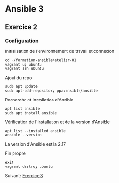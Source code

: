 # Ansible 3
## Exercice 2
### Configuration
Initialisation de l'environnement de travail et connexion
```console
cd ~/formation-ansible/atelier-01
vagrant up ubuntu
vagrant ssh ubuntu
```

Ajout du repo
```console
sudo apt update
sudo apt-add-repository ppa:ansible/ansible
```

Recherche et installation d'Ansible
```console
apt list ansible
sudo apt install ansible
```

Vérification de l'installation et de la version d'Ansible
```console
apt list --installed ansible
ansible --version
```
La version d'Ansible est la 2.17

Fin propre
```console
exit
vagrant destroy ubuntu
```
Suivant:  [Exercice 3](https://github.com/Thecoolmagnet/formation-ansible-ema/blob/main/Ansible_3/Ansible_3.3.md)
